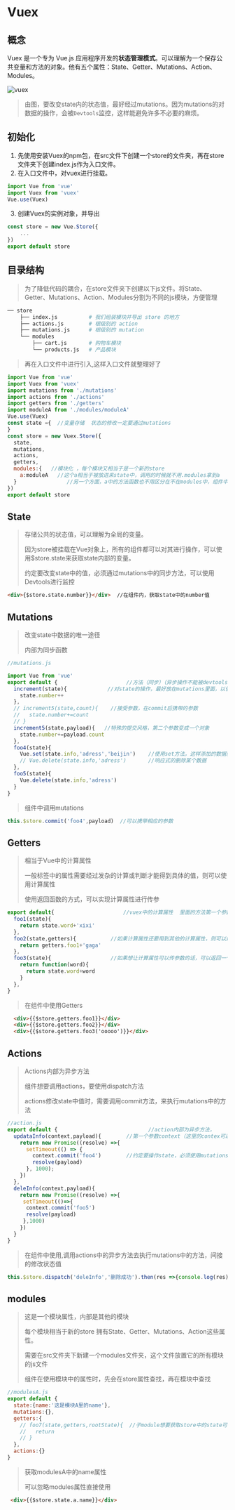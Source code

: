 # Vuex

## 概念

Vuex 是一个专为 Vue.js 应用程序开发的**状态管理模式**。可以理解为一个保存公共变量和方法的对象。他有五个属性：State、Getter、Mutations、Action、Modules。

![vuex](https://vuex.vuejs.org/vuex.png)

> 由图，要改变state内的状态值，最好经过mutations。因为mutations的对数据的操作，会被`Devtools`监控，这样能避免许多不必要的麻烦。

## 初始化

1. 先使用安装Vuex的npm包，在src文件下创建一个store的文件夹，再在store文件夹下创建index.js作为入口文件。
2. 在入口文件中，对vuex进行挂载。

```js
import Vue from 'vue'
import Vuex from 'vuex'
Vue.use(Vuex)
```



3. 创建Vuex的实例对象，并导出

```js
const store = new Vue.Store({
    ...
})
export default store
```

## 目录结构

> 为了降低代码的耦合，在store文件夹下创建以下js文件。将State、Getter、Mutations、Action、Modules分割为不同的js模块，方便管理

```bash
── store
    ├── index.js          # 我们组装模块并导出 store 的地方
    ├── actions.js        # 根级别的 action
    ├── mutations.js      # 根级别的 mutation
    └── modules
        ├── cart.js       # 购物车模块
        └── products.js   # 产品模块
```

> 再在入口文件中进行引入,这样入口文件就整理好了

```js
import Vue from 'vue'
import Vuex from 'vuex'
import mutations from './mutations'
import actions from './actions'
import getters from './getters'
import moduleA from './modules/moduleA'
Vue.use(Vuex)
const state ={  //变量存储  状态的修改一定要通过mutations
}
const store = new Vuex.Store({
  state,
  mutations,
  actions,
  getters,  
  modules:{   //模块化 ，每个模块又相当于是一个新的store
    a:moduleA   //这个a相当于被放进来state中，调用的时候就不用.modules拿到a
  }                //另一个方面，a中的方法函数也不用区分在不在modules中，组件中调用commit时，会现在mutations中store中找，然后再去modules中的模块中找
})
export default store
```

## State

> 存储公共的状态值，可以理解为全局的变量。
>
> 因为store被挂载在Vue对象上，所有的组件都可以对其进行操作，可以使用$store.state来获取state内部的变量。
>
> 约定要改变state中的值，必须通过mutations中的同步方法，可以使用Devtools进行监控

```html
<div>{$store.state.number}}</div>  //在组件内，获取state中的number值
```

## Mutations

> 改变state中数据的唯一途径
>
> 内部为同步函数

```js
//mutations.js

import Vue from 'vue'
export default {                      //方法（同步）（异步操作不能被devtools监控）
  increment(state){             //对state的操作，最好放在mutations里面，以便于用devtools进行监听，解决不必要的麻烦
    state.number++
  },
  // increment5(state,count){    //接受参数，在commit后携带的参数
  //   state.number+=count
  // }
  increment5(state,payload){   //特殊的提交风格，第二个参数变成一个对象
    state.number+=payload.count
  },
  foo4(state){
    Vue.set(state.info,'adress','beijin')    //使用set方法，这样添加的数据就可以有数据响应能力（能在界面上及时显示） 
    // Vue.delete(state.info,'adress')       //响应式的删除某个数据
  },
  foo5(state){
    Vue.delete(state.info,'adress')
  }
}
```

> 组件中调用mutations

```js
this.$store.commit('foo4',payload)  //可以携带相应的参数
```

## Getters

> 相当于Vue中的计算属性
>
> 一般标签中的属性需要经过发杂的计算或判断才能得到具体的值，则可以使用计算属性
>
> 使用返回函数的方式，可以实现计算属性进行传参

```js
export default{                      //vuex中的计算属性  里面的方法第一个参数是state，第二参数默认是getters
  foo1(state){
    return state.word+'xixi'
  },
  foo2(state,getters){           //如果计算属性还要用到其他的计算属性，则可以把getters当作参数 在内部使用
    return getters.foo1+'gaga'
  },
  foo3(state){                   //如果想让计算属性可以传参数的话，可以返回一个可以携带参数func
    return function(word){
      return state.word+word
    }
  },
}
```

> 在组件中使用Getters

```html
  <div>{{$store.getters.foo1}}</div>
  <div>{{$store.getters.foo2}}</div>
  <div>{{$store.getters.foo3('ooooo')}}</div>
```

## Actions

> Actions内部为异步方法
>
> 组件想要调用actions，要使用dispatch方法
>
> actions修改state中值时，需要调用commit方法，来执行mutations中的方法

```js
//action.js
export default {                             //action内部为异步方法，
  updataInfo(context,payload){        //第一个参数context（这里的contex可以看作store对象）是必须的，第二个参数是组件调用dispatch传入的第二个参数，
    return new Promise((resolve) =>{  
      setTimeout(() => {
        context.commit('foo4')        //约定要操作state，必须使用mutations中的方法，所以这里还是哟啊调用commit
        resolve(payload)
      }, 1000);
    })
  },
  deleInfo(context,payload){
    return new Promise((resolve) =>{
     setTimeout(()=>{
      context.commit('foo5')
      resolve(payload)
     },1000)
    })
  }
}
```

> 在组件中使用,调用actions中的异步方法去执行mutations中的方法，间接的修改状态值

```js
this.$store.dispatch('deleInfo','删除成功').then(res =>{console.log(res);
```

## modules

> 这是一个模块属性，内部是其他的模块
>
> 每个模块相当于新的store 拥有State、Getter、Mutations、Action这些属性。
>
> 需要在src文件夹下新建一个modules文件夹，这个文件放置它的所有模块的js文件
>
> 组件在使用模块中的属性时，先会在store属性查找，再在模块中查找

```js
//modulesA.js
export default {
  state:{name:'这是模块A里的name'},
  mutations:{},
  getters:{
    // foo7(state,getters,rootState){  //子module想要获取store中的state可以传入rootstate作为参数来代表
    //   return 
    // }
  },
  actions:{}
}
```

> 获取modulesA中的name属性
>
> 可以忽略modules属性直接使用

```html
 <div>{{$store.state.a.name}}</div>
```

